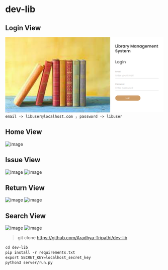 # dev-lib
## Login View
![image](images/1.png)
```email -> libuser@localhost.com ; password -> libuser```
## Home View
![image](images/2.png)

## Issue View
![image](images/3.png)
![image](images/4.png)

## Return View
![image](images/5.png)
![image](images/6.png)

## Search View
![image](images/7.png)
![image](images/8.png)

> git clone https://github.com/Aradhya-Tripathi/dev-lib 


``` 
cd dev-lib
pip install -r requirements.txt
export SECRET_KEY=localhost_secret_key
python3 server/run.py
```